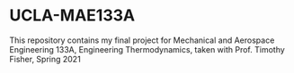 # UCLA-MAE133A
This repository contains my final project for Mechanical and Aerospace Engineering 133A, Engineering Thermodynamics, taken with Prof. Timothy Fisher, Spring 2021
